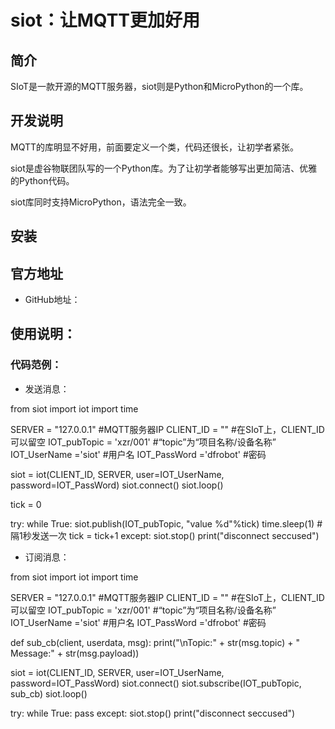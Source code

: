 # siot：让MQTT更加好用

## 简介

SIoT是一款开源的MQTT服务器，siot则是Python和MicroPython的一个库。

## 开发说明

MQTT的库明显不好用，前面要定义一个类，代码还很长，让初学者紧张。

siot是虚谷物联团队写的一个Python库。为了让初学者能够写出更加简洁、优雅的Python代码。

siot库同时支持MicroPython，语法完全一致。

## 安装

## 官方地址

- GitHub地址：

## 使用说明：

### 代码范例：

- 发送消息：

from siot import iotimport timeSERVER = "127.0.0.1"            #MQTT服务器IPCLIENT_ID = ""                  #在SIoT上，CLIENT_ID可以留空IOT_pubTopic  = 'xzr/001'       #“topic”为“项目名称/设备名称”IOT_UserName ='siot'            #用户名IOT_PassWord ='dfrobot'         #密码siot = iot(CLIENT_ID, SERVER, user=IOT_UserName, password=IOT_PassWord)siot.connect()siot.loop()tick = 0try:    while True:        siot.publish(IOT_pubTopic, "value %d"%tick)        time.sleep(1)           #隔1秒发送一次        tick = tick+1except:    siot.stop()    print("disconnect seccused")

- 订阅消息：

from siot import iotimport timeSERVER = "127.0.0.1"        #MQTT服务器IPCLIENT_ID = ""              #在SIoT上，CLIENT_ID可以留空IOT_pubTopic  = 'xzr/001'   #“topic”为“项目名称/设备名称”IOT_UserName ='siot'        #用户名IOT_PassWord ='dfrobot'     #密码def sub_cb(client, userdata, msg):  print("\nTopic:" + str(msg.topic) + " Message:" + str(msg.payload))siot = iot(CLIENT_ID, SERVER, user=IOT_UserName, password=IOT_PassWord)siot.connect()siot.subscribe(IOT_pubTopic, sub_cb)siot.loop()try:  while True:    passexcept:  siot.stop()  print("disconnect seccused")

